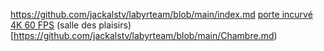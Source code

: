 https://github.com/jackalstv/labyrteam/blob/main/index.md
[porte incurvé 4K 60 FPS](https://github.com/jackalstv/labyrteam/blob/main/l'appartement_des_enfer_d_outre_mer.md)
(salle des plaisirs)[https://github.com/jackalstv/labyrteam/blob/main/Chambre.md)